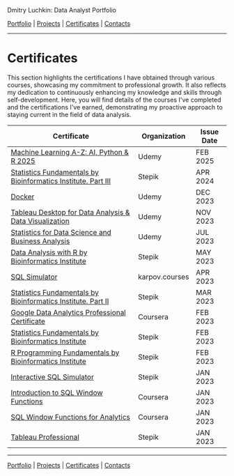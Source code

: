 Dmitry Luchkin: Data Analyst Portfolio

[Portfolio](https://github.com/daluchkin/data-analyst-portfolio) | 
[Projects](https://github.com/daluchkin/data-analyst-portfolio/blob/main/projects.md) | [Certificates](https://github.com/daluchkin/data-analyst-portfolio/blob/main/certificates.md) | [Contacts](https://github.com/daluchkin/data-analyst-portfolio#my_contacts)

---

# Certificates

This section highlights the certifications I have obtained through various courses, showcasing my commitment to professional growth. It also reflects my dedication to continuously enhancing my knowledge and skills through self-development. Here, you will find details of the courses I've completed and the certifications I've earned, demonstrating my proactive approach to staying current in the field of data analysis.

| Certificate                                                                                                                          | Organization   | Issue Date |
|-------------------|----------------------------------|-------------------|
| [Machine Learning A-Z: AI, Python & R 2025](https://www.udemy.com/certificate/UC-293e3526-6d5e-45f6-8a64-3a82df4d37b9/)            | Udemy   | FEB 2025   | 
| [Statistics Fundamentals by Bioinformatics Institute. Part III](https://stepik.org/cert/2445568?lang=en)                             | Stepik         | APR 2024   |
| [Docker](https://www.udemy.com/certificate/UC-fb3ab476-c01b-478c-b364-93e0c3c88929/)                                                 | Udemy          | DEC 2023   |
| [Tableau Desktop for Data Analysis & Data Visualization](https://www.udemy.com/certificate/UC-91aaa700-04db-4261-9662-fb64c741d2de/) | Udemy          | NOV 2023   |
| [Statistics for Data Science and Business Analysis](https://www.udemy.com/certificate/UC-da989320-c4bc-40f8-91d6-145ca5e623fc/)      | Udemy          | JUL 2023   |
| [Data Analysis with R by Bioinformatics Institute](https://stepik.org/cert/2063955)                                                  | Stepik         | MAY 2023   |
| [SQL Simulator](https://lab.karpov.courses/certificate/385fdd63-a386-4257-baf7-fa3b37232105/en/)                                     | karpov.courses | APR 2023   |
| [Statistics Fundamentals by Bioinformatics Institute. Part II](https://stepik.org/cert/2000651?lang=en)                              | Stepik         | MAR 2023   |
| [Google Data Analytics Professional Certificate](https://www.coursera.org/verify/professional-cert/CNK72RM6E5N4)                     | Coursera       | FEB 2023   |
| [Statistics Fundamentals by Bioinformatics Institute](https://stepik.org/cert/1946651?lang=en)                                       | Stepik         | FEB 2023   |
| [R Programming Fundamentals by Bioinformatics Institute](https://stepik.org/cert/1948079?lang=en)                                    | Stepik         | FEB 2023   |
| [Interactive SQL Simulator](https://stepik.org/cert/1916879)                                                                         | Stepik         | JAN 2023   |
| [Introduction to SQL Window Functions](https://www.coursera.org/verify/PRP29U27P52Q)                                                 | Coursera       | JAN 2023   |
| [SQL Window Functions for Analytics](https://www.coursera.org/verify/77QBPJFU4US7)                                                   | Coursera       | JAN 2023   |
| [Tableau Professional](https://stepik.org/cert/1930951?lang=en)                                                                      | Stepik         | JAN 2023   |


---

[Portfolio](https://github.com/daluchkin/data-analyst-portfolio) | 
[Projects](https://github.com/daluchkin/data-analyst-portfolio/blob/main/projects.md) | [Certificates](https://github.com/daluchkin/data-analyst-portfolio/blob/main/certificates.md) | [Contacts](https://github.com/daluchkin/data-analyst-portfolio#my_contacts)